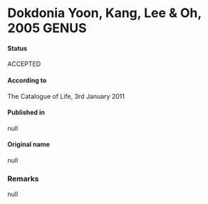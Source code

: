 Dokdonia Yoon, Kang, Lee & Oh, 2005 GENUS
=======

#### Status
ACCEPTED

#### According to
The Catalogue of Life, 3rd January 2011

#### Published in
null

#### Original name
null

### Remarks
null